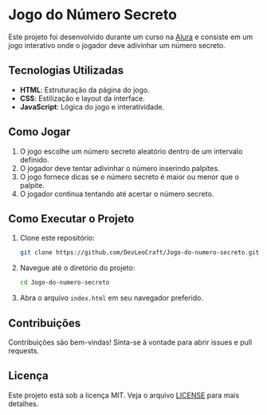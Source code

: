 # Jogo do Número Secreto

Este projeto foi desenvolvido durante um curso na [Alura](https://www.alura.com.br/) e consiste em um jogo interativo onde o jogador deve adivinhar um número secreto.

## Tecnologias Utilizadas

- **HTML**: Estruturação da página do jogo.
- **CSS**: Estilização e layout da interface.
- **JavaScript**: Lógica do jogo e interatividade.

## Como Jogar

1. O jogo escolhe um número secreto aleatório dentro de um intervalo definido.
2. O jogador deve tentar adivinhar o número inserindo palpites.
3. O jogo fornece dicas se o número secreto é maior ou menor que o palpite.
4. O jogador continua tentando até acertar o número secreto.

## Como Executar o Projeto

1. Clone este repositório:
   ```bash
   git clone https://github.com/DevLeoCraft/Jogo-do-numero-secreto.git
   ```
2. Navegue até o diretório do projeto:
   ```bash
   cd Jogo-do-numero-secreto
   ```
3. Abra o arquivo `index.html` em seu navegador preferido.


## Contribuições

Contribuições são bem-vindas! Sinta-se à vontade para abrir issues e pull requests.

## Licença

Este projeto está sob a licença MIT. Veja o arquivo [LICENSE](LICENSE) para mais detalhes.

